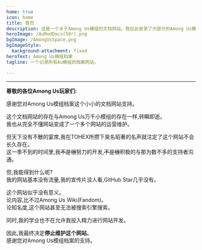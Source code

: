 ```yaml
---
home: true
icon: home
title: 首页
description: 这是一个关于Among Us模组的文档网站。我在此收录了大部分的Among Us模组供玩家们查看,您可以通过此网站快速了解现在Among Us的H系模组/全客户端系模组。除此之外,我还额外收录了一些功能性插件,并且还制作了一些教程来让玩家们更快的上手Among Us模组。
heroImage: /AuModDocs(50r).png
bgImage: /AmongUsSpace.png
bgImageStyle:
  background-attachment: fixed
heroText: Among Us模组档案
tagline: 一个记录所有Au模组的档案网站。

---
```


---

**尊敬的各位Among Us玩家们:**

感谢您对Among Us模组档案这个小小的文档网站支持。

这个文档网站的存在与Among Us万千小模组的存在一样,转瞬即逝。\
我也从完全不懂网站变成了一个多个网站的运营维护。

但天下没有不散的宴席,我在TOHEX所攒下臭名昭著的名声就注定了这个网站不会长久存在。\
这一季不到的时间里,我~~不是很~~努力的开发,~~不是很~~积极的与那为数不多的支持者沟通。

但,我能得到什么呢?\
我的网站基本没有流量,我的宣传片没人看,GitHub Star几乎没有。

这个网站似乎没有意义。\
论内容,比不过Among Us Wiki(Fandom)。\
论知名度,这个网站甚至无法被搜索引擎搜索。

同时,我的学业也不在允许我投入精力进行网站开发。

因此,我最终决定**停止维护这个网站**。\
感谢您对Among Us模组档案的支持。


<!--这是一个关于Among Us模组的文档网站。

> Among Us(又译作“我们之中”、“太空狼人杀”),是一款由Innersloth LLC.制作发行的策略休闲派对游戏。

我在此收录了大部分的Among Us模组供玩家们查看,您可以通过此网站快速了解现在Among Us的H系模组/全客户端系模组。

除此之外,我还额外收录了一些功能性插件,并且还制作了一些教程来让玩家们更快的上手Among Us模组。-->